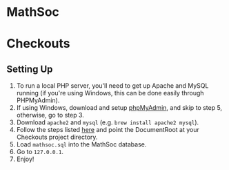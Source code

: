 MathSoc
=======

# Checkouts
## Setting Up
1.  To run a local PHP server, you'll need to get up Apache and MySQL running (if you're using Windows, this can be done easily through PHPMyAdmin).
2.  If using Windows, download and setup [phpMyAdmin](http://www.phpmyadmin.net/home_page/index.php), and skip to step 5, otherwise, go to step 3.
3.  Download `apache2` and `mysql` (e.g. `brew install apache2 mysql`).
4.  Follow the steps listed [here](http://coolestguidesontheplanet.com/set-virtual-hosts-apache-mac-osx-10-10-yosemite/) and point the DocumentRoot at your Checkouts project directory.
5.  Load `mathsoc.sql` into the MathSoc database.
6.  Go to `127.0.0.1`.
7.  Enjoy!
